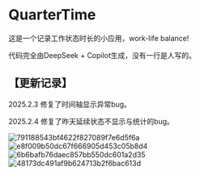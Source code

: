# QuarterTime
这是一个记录工作状态时长的小应用，work-life balance!

代码完全由DeepSeek + Copilot生成，没有一行是人写的。

## 【更新记录】
2025.2.3 修复了时间轴显示异常bug。

2025.2.4 修复了昨天延续状态不显示与统计的bug。

![791188543bf4622f827089f7e6d5f6a](https://github.com/user-attachments/assets/bee008f8-1ff9-4916-9ab2-841d522036e3)
![e8f009b50dc67f666905d453c05b8d4](https://github.com/user-attachments/assets/62781703-a8ff-4037-8c7d-4be05aa6b4b2)
![6b6bafb76daec857bb550dc601a2d35](https://github.com/user-attachments/assets/225f96ce-274e-43bc-ae42-dd993f755c99)
![48173dc491af9b624713b2f6bac613d](https://github.com/user-attachments/assets/d437513a-4082-44cf-aa3f-075d3385e4c0)
